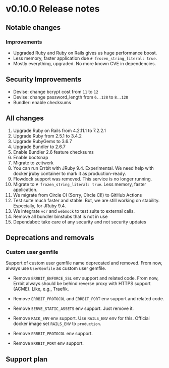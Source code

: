 # v0.10.0 Release notes

## Notable changes

### Improvements

* Upgraded Ruby and Ruby on Rails gives us huge performance boost.
* Less memory, faster application due `# frozen_string_literal: true`.
* Mostly everything, upgraded. No more known CVE in dependencies.

## Security Improvements

* Devise: change bcrypt cost from `11` to `12`
* Devise: change password_length from `6..128` to `8..128`
* Bundler: enable checksums

## All changes

1. Upgrade Ruby on Rails from 4.2.11.1 to 7.2.2.1
2. Upgrade Ruby from 2.5.1 to 3.4.2
3. Upgrade RubyGems to 3.6.7
4. Upgrade Bundler to 2.6.7
5. Enable Bundler 2.6 feature checksums
6. Enable bootsnap
7. Migrate to zeitwerk
8. You can run Errbit with JRuby 9.4. Experimental. We need help with docker jruby container to mark it as production-ready.
9. Flowdock support was removed. This service is no longer running.
10. Migrate to `# frozen_string_literal: true`. Less memory, faster application.
11. We migrate from Circle CI (Sorry, Circle CI!) to GitHub Actions
12. Test suite much faster and stable. But, we are still working on stability. Especially, for JRuby 9.4.
13. We integrate `vcr` and `webmock` to test suite to external calls.
13. Remove all bundler binstubs that is not in use
14. Dependabot: take care of any security and not security updates

## Deprecations and removals

### Custom user gemfile

Support of custom user gemfile name deprecated and removed. From now,
always use `UserGemfile` as custom user gemfile.

* Remove `ERRBIT_ENFORCE_SSL` env support and related code. From now,
  Errbit always should be behind reverse proxy with HTTPS support (ACME).
  Like, e.g., Traefik.
* Remove `ERRBIT_PROTOCOL` and `ERRBIT_PORT` env support and related code.
  


* Remove `SERVE_STATIC_ASSETS` env support. Just remove it.
* Remove `RACK_ENV` env support. Use `RAILS_ENV` env for this. Official
  docker image set `RAILS_ENV` to `production`.
* Remove `ERRBIT_PROTOCOL` env support.
* Remove `ERRBIT_PORT` env support.


## Support plan
